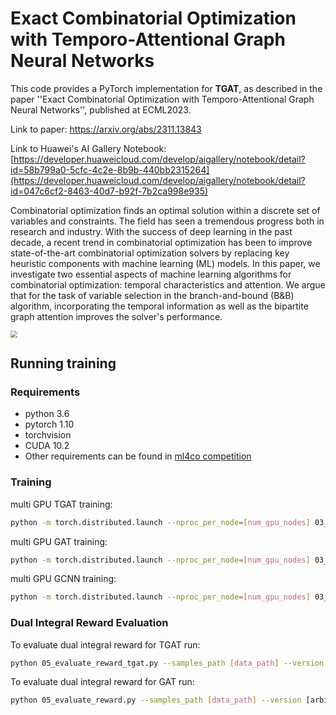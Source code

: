 

# Exact Combinatorial Optimization with Temporo-Attentional Graph Neural Networks

This code provides a PyTorch implementation for **TGAT**, as described in the paper ''Exact Combinatorial Optimization with Temporo-Attentional Graph Neural Networks'', published at ECML2023.

Link to paper: https://arxiv.org/abs/2311.13843

Link to Huawei's AI Gallery Notebook: [https://developer.huaweicloud.com/develop/aigallery/notebook/detail?id=58b799a0-5cfc-4c2e-8b9b-440bb2315264](https://developer.huaweicloud.com/develop/aigallery/notebook/detail?id=047c6cf2-8463-40d7-b92f-7b2ca998e935)

Combinatorial optimization finds an optimal solution within a discrete set of variables and constraints. The field has seen a tremendous progress both in research and industry. With the success of deep learning in the past decade, a recent trend in combinatorial optimization has been to improve state-of-the-art combinatorial optimization solvers by replacing key heuristic components with machine learning (ML) models. In this paper, we investigate two essential aspects of machine learning algorithms for combinatorial optimization: temporal characteristics and attention. We argue that for the task of variable selection in the branch-and-bound (B\&B) algorithm, incorporating the temporal information as well as the bipartite graph attention improves the solver's performance.

<img src="https://vbdai-notebooks.obs.cn-north-4.myhuaweicloud.com/tgat/system_module.png" style="zoom: 67%;" />

## Running  training

### Requirements

- python 3.6
- pytorch 1.10
- torchvision
- CUDA 10.2
- Other requirements can be found in [ml4co competition](https://github.com/ds4dm/learn2branch-ecole) 

### Training

multi GPU TGAT training:

```bash
python -m torch.distributed.launch --nproc_per_node=[num_gpu_nodes] 03_train_tgat.py --distributed True --samples_path [data_path] --version [arbitray folder to save ckp] --problem [problem] --pytorch_gat_II --num_heads_per_layer [num_attn_heads] --GRU_temp_dim [gru_sequence_length] --emb_size [embedded_size]

```

multi GPU GAT training:

```bash
python -m torch.distributed.launch --nproc_per_node=[num_gpu_nodes] 03_train_gnn.py --distributed True --samples_path [data_path] --version [arbitray folder to save ckp] --problem [problem] --pytorch_gat_II --num_heads_per_layer [num_attn_heads] --emb_size [embedded_size]

```

multi GPU GCNN training:

```bash
python -m torch.distributed.launch --nproc_per_node=[num_gpu_nodes] 03_train_gnn.py --distributed True --samples_path [data_path] --version [arbitray folder to save ckp] --problem [problem] --emb_size [embedded_size]

```

### Dual Integral Reward Evaluation 

To evaluate dual integral reward for TGAT run:

```bash
python 05_evaluate_reward_tgat.py --samples_path [data_path] --version [arbitray folder to save ckp] --problem [problem] --pytorch_gat_II --num_heads_per_layer [num_attn_heads] --emb_size [embedded_size] --seed[seed]

```

To evaluate dual integral reward for GAT run:

```bash
python 05_evaluate_reward.py --samples_path [data_path] --version [arbitray folder to save ckp] --problem [problem] --pytorch_gat_II --num_heads_per_layer [num_attn_heads] --emb_size [embedded_size] --seed[seed]

```
